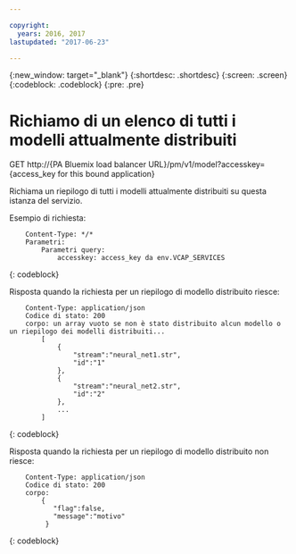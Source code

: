 ```yaml
---

copyright:
  years: 2016, 2017
lastupdated: "2017-06-23"

---
```


{:new_window: target="_blank"}
{:shortdesc: .shortdesc}
{:screen: .screen}
{:codeblock: .codeblock}
{:pre: .pre}

# Richiamo di un elenco di tutti i modelli attualmente distribuiti


GET http://{PA Bluemix load balancer
URL}/pm/v1/model?accesskey={access_key for this bound
application}

Richiama un riepilogo di tutti i modelli attualmente distribuiti su questa istanza del servizio.

Esempio di
richiesta:

```
    Content-Type: */*
    Parametri:
        Parametri query:
            accesskey: access_key da env.VCAP_SERVICES
```
{: codeblock}

Risposta quando la richiesta per un riepilogo di modello distribuito riesce:

```
    Content-Type: application/json
    Codice di stato: 200
    corpo: un array vuoto se non è stato distribuito alcun modello o un riepilogo dei modelli distribuiti...
        [
            {
                "stream":"neural_net1.str",
                "id":"1"
            },
            {
                "stream":"neural_net2.str",
                "id":"2"
            },
            ...
        ]
```
{: codeblock}

Risposta quando la richiesta per un riepilogo di modello distribuito non riesce:

```
    Content-Type: application/json
    Codice di stato: 200
    corpo:
        {
           "flag":false,
           "message":"motivo"
         }
```
{: codeblock}

